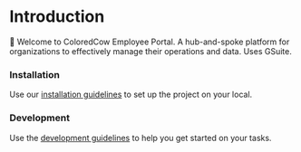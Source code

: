 # Introduction

:wave: Welcome to ColoredCow Employee Portal. A hub-and-spoke platform for organizations to effectively manage their operations and data. Uses GSuite.

### Installation
Use our [installation guidelines](https://github.com/ColoredCow-Portal/portal/blob/master/docs/installation.md) to set up the project on your local.

### Development
Use the [development guidelines](https://github.com/ColoredCow-Portal/portal/blob/master/docs/development.md) to help you get started on your tasks.
